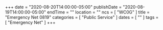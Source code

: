 +++
date = "2020-08-20T14:00:00-05:00"
publishDate = "2020-08-19T14:00:00-05:00"
endTime = ""
location = ""
ncs = [ "WC0G" ]
title = "Emergency Net 0819"
categories = [ "Public Service" ]
dates = [ "" ]
tags = [ "Emergency Net" ]
+++

